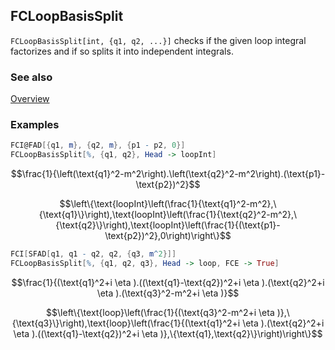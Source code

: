## FCLoopBasisSplit

`FCLoopBasisSplit[int, {q1, q2, ...}]` checks if the given loop integral factorizes and if so splits it into independent integrals.

### See also

[Overview](Extra/FeynCalc.md)

### Examples

```mathematica
FCI@FAD[{q1, m}, {q2, m}, {p1 - p2, 0}]
FCLoopBasisSplit[%, {q1, q2}, Head -> loopInt]
```

$$\frac{1}{\left(\text{q1}^2-m^2\right).\left(\text{q2}^2-m^2\right).(\text{p1}-\text{p2})^2}$$

$$\left\{\text{loopInt}\left(\frac{1}{\text{q1}^2-m^2},\{\text{q1}\}\right),\text{loopInt}\left(\frac{1}{\text{q2}^2-m^2},\{\text{q2}\}\right),\text{loopInt}\left(\frac{1}{(\text{p1}-\text{p2})^2},0\right)\right\}$$

```mathematica
FCI[SFAD[q1, q1 - q2, q2, {q3, m^2}]]
FCLoopBasisSplit[%, {q1, q2, q3}, Head -> loop, FCE -> True]
```

$$\frac{1}{(\text{q1}^2+i \eta ).((\text{q1}-\text{q2})^2+i \eta ).(\text{q2}^2+i \eta ).(\text{q3}^2-m^2+i \eta )}$$

$$\left\{\text{loop}\left(\frac{1}{(\text{q3}^2-m^2+i \eta )},\{\text{q3}\}\right),\text{loop}\left(\frac{1}{(\text{q1}^2+i \eta ).(\text{q2}^2+i \eta ).((\text{q1}-\text{q2})^2+i \eta )},\{\text{q1},\text{q2}\}\right)\right\}$$

